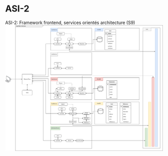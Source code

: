 # ASI-2

ASI-2: Framework frontend, services orientés architecture (S9)
![image](Diagramme-Micro-services.drawio.png)
